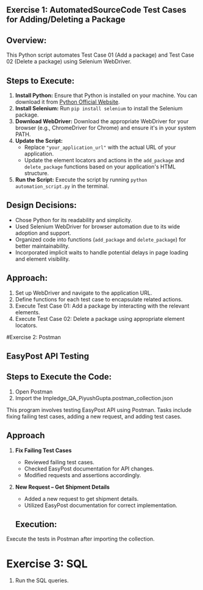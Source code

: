 ## Exercise 1: AutomatedSourceCode Test Cases for Adding/Deleting a Package 

## Overview:
This Python script automates Test Case 01 (Add a package) and Test Case 02 (Delete a package) using Selenium WebDriver.

## Steps to Execute:

1. **Install Python:** Ensure that Python is installed on your machine. You can download it from [Python Official Website](https://www.python.org/downloads/).
2. **Install Selenium:** Run `pip install selenium` to install the Selenium package.
3. **Download WebDriver:** Download the appropriate WebDriver for your browser (e.g., ChromeDriver for Chrome) and ensure it's in your system PATH.
4. **Update the Script:**
   - Replace `"your_application_url"` with the actual URL of your application.
   - Update the element locators and actions in the `add_package` and `delete_package` functions based on your application's HTML structure.
5. **Run the Script:** Execute the script by running `python automation_script.py` in the terminal.

## Design Decisions:

- Chose Python for its readability and simplicity.
- Used Selenium WebDriver for browser automation due to its wide adoption and support.
- Organized code into functions (`add_package` and `delete_package`) for better maintainability.
- Incorporated implicit waits to handle potential delays in page loading and element visibility.

## Approach:

1. Set up WebDriver and navigate to the application URL.
2. Define functions for each test case to encapsulate related actions.
3. Execute Test Case 01: Add a package by interacting with the relevant elements.
4. Execute Test Case 02: Delete a package using appropriate element locators.


#Exercise 2: Postman 
## EasyPost API Testing

## Steps to Execute the Code:
1. Open Postman
2. Import the Impledge_QA_PiyushGupta.postman_collection.json

This program involves testing EasyPost API using Postman. Tasks include fixing failing test cases, adding a new request, and adding test cases.

## Approach

1. **Fix Failing Test Cases**
    - Reviewed failing test cases.
   - Checked EasyPost documentation for API changes.
   - Modified requests and assertions accordingly.

2. **New Request – Get Shipment Details**
   - Added a new request to get shipment details.
   - Utilized EasyPost documentation for correct implementation.

   ## Execution:

Execute the tests in Postman after importing the collection.

# Exercise 3: SQL
1. Run the SQL queries.
